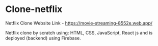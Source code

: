 # Clone-netflix
Netflix Clone Website Link - https://movie-streaming-8552e.web.app/




Netflix clone by scratch using: HTML, CSS, JavaScript, React js and is deployed (backend) using Firebase.

